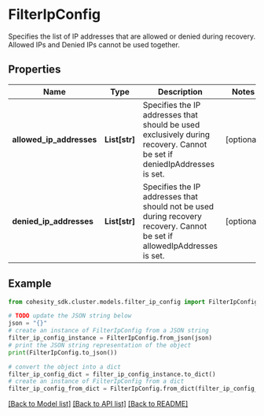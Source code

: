 # FilterIpConfig

Specifies the list of IP addresses that are allowed or denied during recovery. Allowed IPs and Denied IPs cannot be used together.

## Properties

Name | Type | Description | Notes
------------ | ------------- | ------------- | -------------
**allowed_ip_addresses** | **List[str]** | Specifies the IP addresses that should be used exclusively during recovery. Cannot be set if deniedIpAddresses is set. | [optional] 
**denied_ip_addresses** | **List[str]** | Specifies the IP addresses that should not be used during recovery recovery. Cannot be set if allowedIpAddresses is set. | [optional] 

## Example

```python
from cohesity_sdk.cluster.models.filter_ip_config import FilterIpConfig

# TODO update the JSON string below
json = "{}"
# create an instance of FilterIpConfig from a JSON string
filter_ip_config_instance = FilterIpConfig.from_json(json)
# print the JSON string representation of the object
print(FilterIpConfig.to_json())

# convert the object into a dict
filter_ip_config_dict = filter_ip_config_instance.to_dict()
# create an instance of FilterIpConfig from a dict
filter_ip_config_from_dict = FilterIpConfig.from_dict(filter_ip_config_dict)
```
[[Back to Model list]](../README.md#documentation-for-models) [[Back to API list]](../README.md#documentation-for-api-endpoints) [[Back to README]](../README.md)


